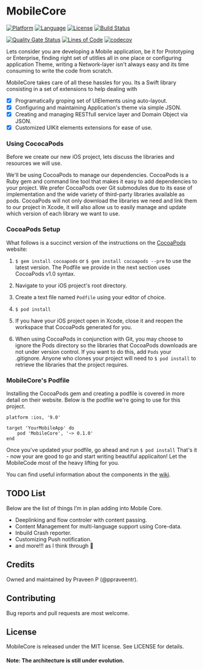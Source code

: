 # MobileCore

[![Platform](http://img.shields.io/badge/platform-ios-blue.svg?style=flat)](https://developer.apple.com/iphone/index.action)
[![Language](http://img.shields.io/badge/language-swift-brightgreen.svg?style=flat)](https://developer.apple.com/swift)
[![License](http://img.shields.io/badge/license-MIT-lightgrey.svg?style=flat)](http://mit-license.org)
[![Build Status](https://travis-ci.org/ppraveentr/MobileCore.svg?branch=master)](https://travis-ci.org/ppraveentr/MobileCore)

[![Quality Gate Status](https://sonarcloud.io/api/project_badges/measure?project=ppraveentr_MobileCore&metric=alert_status)](https://sonarcloud.io/dashboard?id=ppraveentr_MobileCore)
[![Lines of Code](https://sonarcloud.io/api/project_badges/measure?project=ppraveentr_MobileCore&metric=ncloc)](https://sonarcloud.io/dashboard?id=ppraveentr_MobileCore)
[![codecov](https://codecov.io/gh/ppraveentr/MobileCore/branch/master/graph/badge.svg)](https://codecov.io/gh/ppraveentr/MobileCore)

Lets consider you are developing a Mobile application, be it for Prototyping or Enterprise, finding right set of utitlies all in one place or configuring application Theme, writing a Network-layer  isn't always easy and its time consuming to write the code from scratch. 

MobileCore takes care of all these hassles for you. Its a Swift library consisting in a set of extensions to help dealing with 
- [x] Programatically groping set of UIElements using auto-layout. 
- [x] Configuring and maintaining Application's theme via simple JSON. 
- [x] Creating and managing RESTfull service layer and Domain Object via JSON.
- [x] Customized UIKit elements extensions for ease of use.

### Using CococaPods

Before we create our new iOS project, 
lets discuss the libraries and resources we will use.

We'll be using CocoaPods to manage our dependencies. 
CocoaPods is a Ruby gem and command line tool  that makes it easy to add dependencies to your project. 
We prefer CocoaPods over Git submodules  due to its ease of implementation  and the wide variety of third-party libraries available as pods. 
CocoaPods will not only download the libraries we need and link them to our project in Xcode, it will also allow us to easily manage  and update which version of each library we want to use.

### CocoaPods Setup

What follows is a succinct version of the instructions on the [CocoaPods](http://guides.cocoapods.org/using/getting-started.html) website:

1. `$ gem install cocoapods` or `$ gem install cocoapods --pre` to use the latest version. The Podfile we provide in the next section uses CocoaPods v1.0 syntax.

2. Navigate to your iOS project's root directory.

3. Create a text file named `Podfile` using your editor of choice.

4. `$ pod install`

5. If you have your iOS project open in Xcode, close it and reopen the workspace that CocoaPods generated for you.

6. When using CocoaPods in conjunction with Git, you may choose to ignore the Pods directory so the libraries that CocoaPods downloads are not under version control. If you want to do this, add `Pods` your .gitignore. Anyone who clones your project will need to `$ pod install` to retrieve the libraries that the project requires.

### MobileCore's Podfile

Installing the CocoaPods gem and creating a podfile is covered in more detail on their website. 
Below is the podfile we're going to use for this project.

	platform :ios, '9.0'

	target 'YourMobileApp' do
		pod 'MobileCore', '~> 0.1.0'
	end

Once you've updated your podfile, go ahead and run `$ pod install`
That's it - now your are good to go and start writing beautiful applicaiton! Let the MobileCode most of the heavy lifting for you.

You can find useful information about the components in the [wiki](https://github.com/ppraveentr/MobileCore/wiki).

## TODO List

Below are the list of things I’m in plan adding into Mobile Core.

- Deeplinking and flow controler with content passing.
- Content Management for multi-language support using Core-data.
- Inbuild Crash reporter.
- Customizing Push notification.
- and more!!! as I think through 🤔

## Credits

Owned and maintained by Praveen P (@ppraveentr).

## Contributing

Bug reports and pull requests are most welcome.

## License

MobileCore is released under the MIT license. See LICENSE for details.

#### Note: The architecture is still under evolution.
